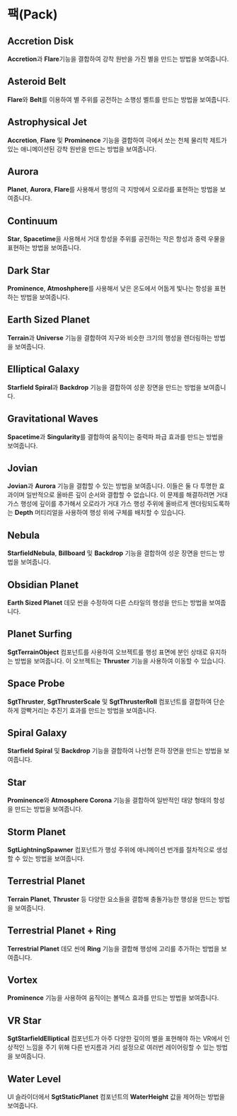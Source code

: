 # 팩(Pack)

## Accretion Disk

**Accretion**과 **Flare**기능을 결합하여 강착 원반을 가진 별을 만드는 방법을 보여줍니다.

## Asteroid Belt

**Flare**와 **Belt**를 이용하여 별 주위를 공전하는 소행성 벨트를 만드는 방법을 보여줍니다.

## Astrophysical Jet

**Accretion**, **Flare** 및 **Prominence** 기능을 결합하여 극에서 쏘는 천체 물리학 제트가 있는 애니메이션된 강착 원반을 만드는 방법을 보여줍니다.

## Aurora

**Planet**, **Aurora**, **Flare**를 사용해서 행성의 극 지방에서 오로라를 표현하는 방법을 보여줍니다.

## Continuum

**Star**, **Spacetime**을 사용해서 거대 항성을 주위를 공전하는 작은 항성과 중력 우물을 표현하는 방법을 보여줍니다.

## Dark Star

**Prominence**, **Atmoshphere**를 사용해서 낮은 온도에서 어둡게 빛나는 항성을 표현하는 방법을 보여줍니다.

## Earth Sized Planet

**Terrain**과 **Universe** 기능을 결합하여 지구와 비슷한 크기의 행성을 렌더링하는 방법을 보여줍니다.

## Elliptical Galaxy

**Starfield Spiral**과 **Backdrop** 기능을 결합하여 성운 장면을 만드는 방법을 보여줍니다.

## Gravitational Waves

**Spacetime**과 **Singularity**를 결합하여 움직이는 중력파 파급 효과를 만드는 방법을 보여줍니다.

## Jovian

**Jovian**과 **Aurora** 기능을 결합할 수 있는 방법을 보여줍니다. 이들은 둘 다 투명한 효과이며 일반적으로 올바른 깊이 순서와 결합할 수 없습니다. 이 문제를 해결하려면 거대 가스 행성에 깊이를 추가해서 오로라가 거대 가스 행성 주위에 올바르게 렌더링되도록하는 **Depth** 머티리얼을 사용하여 행성 위에 구체를 배치할 수 있습니다.

## Nebula

**StarfieldNebula**, **Billboard** 및 **Backdrop** 기능을 결합하여 성운 장면을 만드는 방법을 보여줍니다.

## Obsidian Planet

**Earth Sized Planet** 데모 씬을 수정하여 다른 스타일의 행성을 만드는 방법을 보여줍니다.

## Planet Surfing

**SgtTerrainObject** 컴포넌트를 사용하여 오브젝트를 행성 표면에 분인 상태로 유지하는 방법을 보여줍니다. 이 오브젝트는 **Thruster** 기능을 사용하여 이동할 수 있습니다.

## Space Probe

**SgtThruster**, **SgtThrusterScale** 및 **SgtThrusterRoll** 컴포넌트를 결합하여 단순하게 깜빡거리는 추진기 효과를 만드는 방법을 보여줍니다.

## Spiral Galaxy

**Starfield Spiral** 및 **Backdrop** 기능을 결합하여 나선형 은하 장면을 만드는 방법을 보여줍니다.

## Star

**Prominence**와 **Atmosphere Corona** 기능을 결합하여 일반적인 태양 형태의 항성을 만드는 방법을 보여줍니다.

## Storm Planet

**SgtLightningSpawner** 컴포넌트가 행성 주위에 애니메이션 번개를 절차적으로 생성할 수 있는 방법을 보여줍니다.

## Terrestrial Planet

**Terrain Planet**, **Thruster** 등 다양한 요소들을 결합해 충돌가능한 행성을 만드는 방법을 보여줍니다.

## Terrestrial Planet + Ring

**Terrestrial Planet** 데모 씬에 **Ring** 기능을 결합해 행성에 고리를 추가하는 방법을 보여줍니다.

## Vortex

**Prominence** 기능을 사용하여 움직이는 볼텍스 효과를 만드는 방법을 보여줍니다.

## VR Star

**SgtStarfieldElliptical** 컴포넌트가 아주 다양한 깊이의 별을 표현해야 하는 VR에서 인상적인 느낌을 주기 위해 다른 반지름과 거리 설정으로 여러번 레이어링할 수 있는 방법을 보여줍니다.

## Water Level

UI 슬라이더에서 **SgtStaticPlanet** 컴포넌트의 **WaterHeight** 값을 제어하는 방법을 보여줍니다.